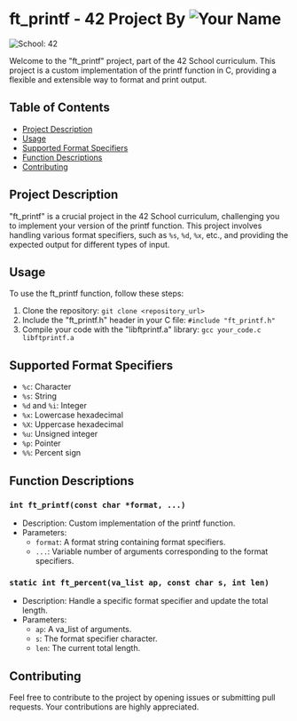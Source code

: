 # ft_printf - 42 Project By ![Your Name](https://img.shields.io/badge/Your-Name-blue)

![School: 42](https://img.shields.io/badge/School-42-blue)

Welcome to the "ft_printf" project, part of the 42 School curriculum. This project is a custom implementation of the printf function in C, providing a flexible and extensible way to format and print output.

## Table of Contents
- [Project Description](#project-description)
- [Usage](#usage)
- [Supported Format Specifiers](#supported-format-specifiers)
- [Function Descriptions](#function-descriptions)
- [Contributing](#contributing)

## Project Description

"ft_printf" is a crucial project in the 42 School curriculum, challenging you to implement your version of the printf function. This project involves handling various format specifiers, such as `%s`, `%d`, `%x`, etc., and providing the expected output for different types of input.

## Usage

To use the ft_printf function, follow these steps:

1. Clone the repository: `git clone <repository_url>`
2. Include the "ft_printf.h" header in your C file: `#include "ft_printf.h"`
3. Compile your code with the "libftprintf.a" library: `gcc your_code.c libftprintf.a`

## Supported Format Specifiers

- `%c`: Character
- `%s`: String
- `%d` and `%i`: Integer
- `%x`: Lowercase hexadecimal
- `%X`: Uppercase hexadecimal
- `%u`: Unsigned integer
- `%p`: Pointer
- `%%`: Percent sign

## Function Descriptions

### `int ft_printf(const char *format, ...)`

- Description: Custom implementation of the printf function.
- Parameters:
  - `format`: A format string containing format specifiers.
  - `...`: Variable number of arguments corresponding to the format specifiers.

### `static int ft_percent(va_list ap, const char s, int len)`

- Description: Handle a specific format specifier and update the total length.
- Parameters:
  - `ap`: A va_list of arguments.
  - `s`: The format specifier character.
  - `len`: The current total length.

## Contributing

Feel free to contribute to the project by opening issues or submitting pull requests. Your contributions are highly appreciated.

